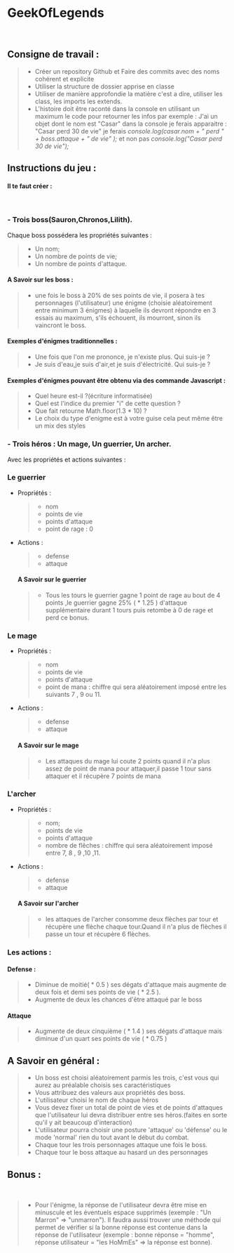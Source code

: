 # GeekOfLegends
​
## Consigne de travail :
>* Créer un repository Github et Faire des commits avec des noms cohérent et explicite
>* Utiliser la structure de dossier apprise en classe
>* Utiliser de manière approfondie la matière c'est a dire, utiliser les class, les imports les extends.
>* L'histoire doit être raconté dans la console en utilisant un maximum le code pour retourner les infos par exemple :
J'ai un objet dont le nom est "Casar" dans la console je ferais apparaitre : "Casar perd 30 de vie" je ferais 
*console.log(casar.nom + " perd " + boss.attaque + " de vie" );*  et non pas 
*console.log("Casar perd 30 de vie");*
## Instructions du jeu :
#### Il te faut créer :
​
### - Trois boss(Sauron,Chronos,Lilith). 
 Chaque boss possédera les propriétés suivantes :
>* Un nom;
>* Un nombre de points de vie;
>* Un nombre de points d'attaque.
​
#### A Savoir sur les boss :
>* une fois le boss à 20% de ses points de vie, il posera à tes personnages (l'utilisateur) une énigme (choisie aléatoirement entre minimum 3 énigmes) à laquelle ils devront répondre en 3 essais au maximum, s'ils échouent, ils mourront, sinon ils vaincront le boss.
​
​
#### Exemples d'énigmes traditionnelles :
>* Une fois que l'on me prononce, je n'existe plus. Qui suis-je ?
>* Je suis d'eau,je suis d'air,et je suis d'électricité. Qui suis-je ?
#### Exemples d'énigmes pouvant être obtenu via des commande Javascript :
>* Quel heure est-il ?(écriture informatisée)
>* Quel est l'indice du premier "i" de cette question ?
>* Que fait retourne Math.floor(1.3 * 10) ?
​
>* Le choix du type d'enigme est à votre guise cela peut même être un mix des styles
​
​
### - Trois héros : Un mage, Un guerrier, Un archer.
Avec les propriétés et actions suivantes :
​
### Le guerrier 
- Propriétés :
​
  >* nom
  >* points de vie
  >* points d'attaque
  >* point de rage : 0
​
- Actions :
  >* defense
  >* attaque
​
  #### A Savoir sur le guerrier 
  >* Tous les tours le guerrier gagne 1 point de rage au bout de 4 points ,le guerrier gagne 25% ( * 1.25 ) d'attaque supplémentaire durant 1 tours puis retombe à 0 de rage et perd ce bonus.
​
### Le mage 
- Propriétés :
  >* nom
  >* points de vie
  >* points d'attaque
  >* point de mana : chiffre qui sera aléatoirement imposé entre les suivants 7 , 9 ou 11.
​
- Actions :
  >* defense
  >* attaque
​
  #### A Savoir sur le mage
  >* Les attaques du mage lui coute 2 points quand il n'a plus assez de point de mana pour attaquer,il passe 1 tour sans attaquer et il récupère 7 points de mana
​
### L'archer 
- Propriétés :
  >* nom;
  >* points de vie
  >* points d'attaque
  >* nombre de flêches : chiffre qui sera aléatoirement imposé entre  7, 8 , 9 ,10 ,11.
​
- Actions :
  >* defense
  >* attaque
​
  #### A Savoir sur l'archer
  >* les attaques de l'archer consomme deux flèches par tour et récupère une flèche chaque tour.Quand il n'a plus de flèches il passe un tour et récupère 6 flèches.
​
### Les actions : 
  #### Defense :
  >* Diminue de moitié( * 0.5 ) ses dégats d'attaque mais augmente de deux fois et demi ses points de vie ( * 2.5 ). 
  >* Augmente de deux les chances d'être attaqué par le boss
​
  #### Attaque
  >* Augmente de deux cinquième ( * 1.4 ) ses dégats d'attaque mais diminue d'un quart ses points de vie ( * 0.75 )
​
​
## A Savoir en général : 
>* Un boss est choisi aléatoirement parmis les trois, c'est vous qui aurez au préalable choisis ses caractéristiques
>* Vous attribuez des valeurs aux propriétés des boss.
>* L'utilisateur choisi le nom de chaque héros
>* Vous devez fixer un total de point de vies et de points d'attaques que l'utilisateur lui devra distribuer entre ses héros.(faites en sorte qu'il y ait beaucoup d'interaction)
>* L'utilisateur pourra choisir une posture 'attaque' ou 'défense' ou le mode 'normal' rien du tout avant le début du combat.
>* Chaque tour les trois personnages attaque une fois le boss.
>* Chaque tour le boss attaque au hasard un des personnages
​
​
## Bonus :
​
>- Pour l'énigme, la réponse de l'utilisateur devra être mise en minuscule et les éventuels espace supprimés (exemple : "Un Marron" => "unmarron"). Il faudra aussi trouver une méthode qui permet de vérifier si la bonne réponse est contenue dans la réponse de l'utilisateur (exemple : bonne réponse = "homme", réponse utilisateur = "les HoMmEs" => la réponse est bonne).




